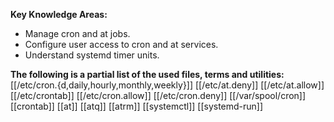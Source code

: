 **Key Knowledge Areas:**

- Manage cron and at jobs.
- Configure user access to cron and at services.
- Understand systemd timer units.

**The following is a partial list of the used files, terms and utilities:**
[[/etc/cron.{d,daily,hourly,monthly,weekly}]]
[[/etc/at.deny]]
[[/etc/at.allow]]
[[/etc/crontab]]
[[/etc/cron.allow]]
[[/etc/cron.deny]]
[[/var/spool/cron]]
[[crontab]]
[[at]]
[[atq]]
[[atrm]]
[[systemctl]]
[[systemd-run]]

